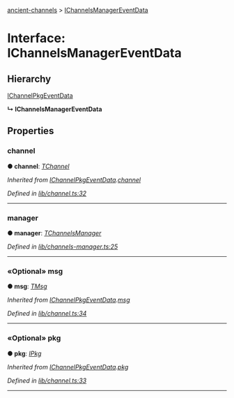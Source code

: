 [ancient-channels](../README.md) > [IChannelsManagerEventData](../interfaces/ichannelsmanagereventdata.md)



# Interface: IChannelsManagerEventData

## Hierarchy


 [IChannelPkgEventData](ichannelpkgeventdata.md)

**↳ IChannelsManagerEventData**








## Properties
<a id="channel"></a>

###  channel

**●  channel**:  *[TChannel](../#tchannel)* 

*Inherited from [IChannelPkgEventData](ichannelpkgeventdata.md).[channel](ichannelpkgeventdata.md#channel)*

*Defined in [lib/channel.ts:32](https://github.com/AncientSouls/Channels/blob/99cb13c/src/lib/channel.ts#L32)*





___

<a id="manager"></a>

###  manager

**●  manager**:  *[TChannelsManager](../#tchannelsmanager)* 

*Defined in [lib/channels-manager.ts:25](https://github.com/AncientSouls/Channels/blob/99cb13c/src/lib/channels-manager.ts#L25)*





___

<a id="msg"></a>

### «Optional» msg

**●  msg**:  *[TMsg](../#tmsg)* 

*Inherited from [IChannelPkgEventData](ichannelpkgeventdata.md).[msg](ichannelpkgeventdata.md#msg)*

*Defined in [lib/channel.ts:34](https://github.com/AncientSouls/Channels/blob/99cb13c/src/lib/channel.ts#L34)*





___

<a id="pkg"></a>

### «Optional» pkg

**●  pkg**:  *[IPkg](ipkg.md)* 

*Inherited from [IChannelPkgEventData](ichannelpkgeventdata.md).[pkg](ichannelpkgeventdata.md#pkg)*

*Defined in [lib/channel.ts:33](https://github.com/AncientSouls/Channels/blob/99cb13c/src/lib/channel.ts#L33)*





___


